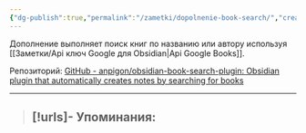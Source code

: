 ```yaml
---
{"dg-publish":true,"permalink":"/zametki/dopolnenie-book-search/","created":"2024-07-09 14:16","updated":"2024-09-03T16:26:16+03:00"}
---
```


Дополнение выполняет поиск книг по названию или автору используя [[Заметки/Api ключ Google для Obsidian\|Api Google Books]].

Репозиторий: [GitHub - anpigon/obsidian-book-search-plugin: Obsidian plugin that automatically creates notes by searching for books](https://github.com/anpigon/obsidian-book-search-plugin#example-template)

---
> [!urls]- Упоминания:
> - 